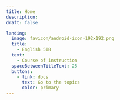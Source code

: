 ```yaml
---
title: Home
description:
draft: false

landing:
  image: favicon/android-icon-192x192.png
  title:
    - English 5IB
  text:
    - Course of instruction
  spaceBetweenTitleText: 25
  buttons:
    - link: docs
      text: Go to the topics
      color: primary
---
```

